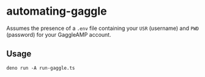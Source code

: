 # automating-gaggle

Assumes the presence of a `.env` file containing your `USR` (username) and `PWD`
(password) for your GaggleAMP account.

## Usage

`deno run -A run-gaggle.ts`
